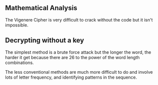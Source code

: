 ## Mathematical Analysis

The Vigenere Cipher is very difficult to crack without the code but it isn't impossible.

## Decrypting without a key

The simplest method is a brute force attack but the longer the word, the harder it get because there are 26 to the power of the word length combinations. 

The less conventional methods are much more difficult to do and involve lots of letter frequency, and identifying patterns in the sequence.
